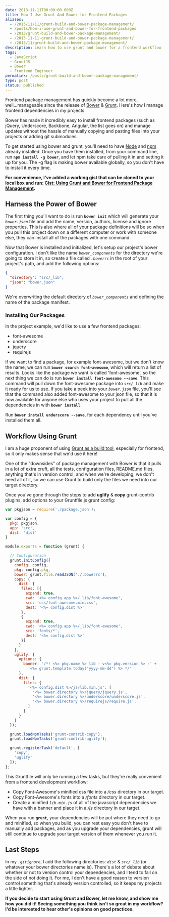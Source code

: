 ```yaml
---
date: 2013-11-11T00:00:00.000Z
title: How I Use Grunt And Bower for Frontend Packages
aliases:
  - /2013/11/11/grunt-build-and-bower-package-management/
  - /posts/how-i-use-grunt-and-bower-for-frontend-packages
  - /2013/grunt-build-and-bower-package-management/
  - /2013-11-11-grunt-build-and-bower-package-management/
  - /2013/11/grunt-build-and-bower-package-management/
description: Learn how to use grunt and bower for a frontend workflow
tags:
  - JavaScript
  - GruntJS
  - Bower
  - Frontend Engineer
permalink: /posts/grunt-build-and-bower-package-management/
type: post
status: published
---
```




Frontend package management has quickly become a lot more, well...manageable since the release of [Bower](https://www.bower.io) & [Grunt](https://www.gruntjs.com). Here's how I manage frontend dependencies in my projects.

Bower has made it incredibly easy to install frontend packages (such as jQuery, Underscore, Backbone, Angular, the list goes on) and manage updates without the hassle of manually copying and pasting files into your projects or adding git submodules.

To get started using bower and grunt, you'll need to have [Node](https://nodejs.org) and [npm](https://npmjs.org) already installed. Once you have them installed, from your command line, run **`npm install -g bower`**, and let npm take care of pulling it in and setting it up for you. The -g flag is making bower available globally, so you don't have to install it every time.

**For convenience, I've added a working gist that can be cloned to your local box and run: [Gist: Using Grunt and Bower for Frontend Package Management](https://gist.github.com/7369801.git).**

## Harness the Power of Bower

The first thing you'll want to do is run **`bower init`** which will generate your _`bower.json`_ file and add the name, version, authors, license and ignore properties. This is also where all of your package definitions will be so when you pull this project down on a different computer or work with someone else, they can install all of the packages with one command.

Now that Bower is installed and initialized, let's setup our project's bower configuration. I don't like the name _`bower_components`_ for the directory we're going to store it in, so create a file called _`.bowerrc`_ in the root of your project's path, and add the following options:

```json
{
  "directory": "src/_lib",
  "json": "bower.json"
}
```

We're overwriting the default directory of _`bower_components`_ and defining the name of the package manifest.

### Installing Our Packages

In the project example, we'd like to use a few frontend packages:

- font-awesome
- underscore
- jquery
- requirejs

If we want to find a package, for example font-awesome, but we don't know the name, we can run **`bower search font-awesome`**, which will return a list of results. Looks like the package we want is called 'font-awesome', so the next thing we can do is run **`bower install font-awesome --save`**. This command will pull down the font-awesome package into _`src/_lib`_ and make it ready for us to use. If you take a peek into your _`bower.json`_ file, you'll see that the command also added font-awesome to your json file, so that it is now available for anyone else who uses your project to pull all the dependencies in with **`bower install`**.

Run **`bower install underscore --save`**, for each dependency until you've installed them all.

## Workflow Using Grunt

I am a huge proponent of using [Grunt as a build tool](/2013/11/07/using-grunt-for-a-better-workflow/), especially for frontend, so it only makes sense that we'd use it here!

One of the "downsides" of package management with Bower is that it pulls in a lot of extra cruft, all the tests, configuration files, README.md files, anything that's in version control, and when we're developing, we don't need all of it, so we can use Grunt to build only the files we need into our target directory.

Once you've gone through the steps to add **uglify** &amp; **copy** grunt-contrib plugins, add options to your Gruntfile.js grunt config:

```js
var pkgjson = require('./package.json');

var config = {
  pkg: pkgjson,
  app: 'src',
  dist: 'dist'
}

module.exports = function (grunt) {

  // Configuration
  grunt.initConfig({
    config: config,
    pkg: config.pkg,
    bower: grunt.file.readJSON('./.bowerrc'),
    copy: {
      dist: {
       files: [{
         expand: true,
         cwd: '<%= config.app %>/_lib/font-awesome',
         src: 'css/font-awesome.min.css',
         dest: '<%= config.dist %>'
       },
       {
         expand: true,
         cwd: '<%= config.app %>/_lib/font-awesome',
         src: 'fonts/*',
         dest: '<%= config.dist %>'
       }]
      }
    },
    uglify: {
      options: {
        banner: '/*! <%= pkg.name %> lib - v<%= pkg.version %> -' +
          '<%= grunt.template.today("yyyy-mm-dd") %> */'
      },
      dist: {
        files: {
          '<%= config.dist %>/js/lib.min.js': [
            '<%= bower.directory %>/jquery/jquery.js',
            '<%= bower.directory %>/underscore/underscore.js',
            '<%= bower.directory %>/requirejs/require.js',
          ]
        }
      }
    }
  });

  grunt.loadNpmTasks('grunt-contrib-copy');
  grunt.loadNpmTasks('grunt-contrib-uglify');

  grunt.registerTask('default', [
    'copy',
    'uglify'
  ]);
};
```

This Gruntfile will only be running a few tasks, but they're really convenient from a frontend development workflow:

- Copy Font-Awesome's minified css file into a _/css_ directory in our target.
- Copy Font-Awesome's fonts into a _/fonts_ directory in our target.
- Create a minified _`lib.min.js`_ of all of the javascript dependencies we have with a banner and place it in a _/js_ directory in our target.

When you run **`grunt`**, your dependencies will be put where they need to go and minified, so when you build, you can rest easy you don't have to manually add packages, and as you upgrade your dependencies, grunt will still continue to upgrade your target version of them whenever you run it.

## Last Steps

In my _`.gitignore`_, I add the following directories: _`dist`_ &amp; _`src/_lib`_ (or whatever your bower directories name is). There's a lot of debate about whether or not to version control your dependencies, and I tend to fall on the side of not doing it. For me, I don't have a good reason to version control something that's already version controlled, so it keeps my projects a little lighter.

**If you decide to start using Grunt and Bower, let me know, and show me how you did it! Seeing something you think isn't so great in my workflow? I'd be interested to hear other's opinions on good practices.**
